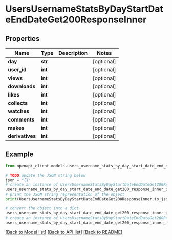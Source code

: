 # UsersUsernameStatsByDayStartDateEndDateGet200ResponseInner


## Properties

Name | Type | Description | Notes
------------ | ------------- | ------------- | -------------
**day** | **str** |  | [optional] 
**user_id** | **int** |  | [optional] 
**views** | **int** |  | [optional] 
**downloads** | **int** |  | [optional] 
**likes** | **int** |  | [optional] 
**collects** | **int** |  | [optional] 
**watches** | **int** |  | [optional] 
**comments** | **int** |  | [optional] 
**makes** | **int** |  | [optional] 
**derivatives** | **int** |  | [optional] 

## Example

```python
from openapi_client.models.users_username_stats_by_day_start_date_end_date_get200_response_inner import UsersUsernameStatsByDayStartDateEndDateGet200ResponseInner

# TODO update the JSON string below
json = "{}"
# create an instance of UsersUsernameStatsByDayStartDateEndDateGet200ResponseInner from a JSON string
users_username_stats_by_day_start_date_end_date_get200_response_inner_instance = UsersUsernameStatsByDayStartDateEndDateGet200ResponseInner.from_json(json)
# print the JSON string representation of the object
print(UsersUsernameStatsByDayStartDateEndDateGet200ResponseInner.to_json())

# convert the object into a dict
users_username_stats_by_day_start_date_end_date_get200_response_inner_dict = users_username_stats_by_day_start_date_end_date_get200_response_inner_instance.to_dict()
# create an instance of UsersUsernameStatsByDayStartDateEndDateGet200ResponseInner from a dict
users_username_stats_by_day_start_date_end_date_get200_response_inner_from_dict = UsersUsernameStatsByDayStartDateEndDateGet200ResponseInner.from_dict(users_username_stats_by_day_start_date_end_date_get200_response_inner_dict)
```
[[Back to Model list]](../README.md#documentation-for-models) [[Back to API list]](../README.md#documentation-for-api-endpoints) [[Back to README]](../README.md)


